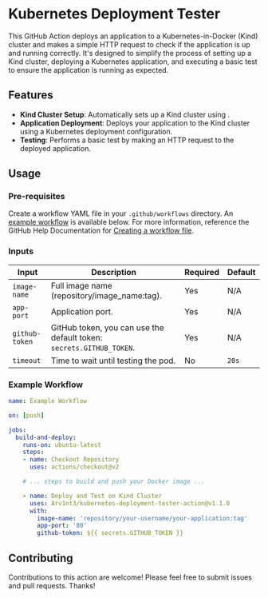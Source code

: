 # Kubernetes Deployment Tester

This GitHub Action deploys an application to a Kubernetes-in-Docker (Kind) cluster and makes a simple HTTP request to check if the application is up and running correctly. It's designed to simplify the process of setting up a Kind cluster, deploying a Kubernetes application, and executing a basic test to ensure the application is running as expected.

## Features

- **Kind Cluster Setup**: Automatically sets up a Kind cluster using .
- **Application Deployment**: Deploys your application to the Kind cluster using a Kubernetes deployment configuration.
- **Testing**: Performs a basic test by making an HTTP request to the deployed application.

## Usage

### Pre-requisites
Create a workflow YAML file in your `.github/workflows` directory. An [example workflow](#example-workflow) is available below. For more information, reference the GitHub Help Documentation for [Creating a workflow file](https://docs.github.com/en/actions/using-workflows#creating-a-workflow-file).

### Inputs

| Input         | Description                                         | Required | Default |
|---------------|-----------------------------------------------------|----------|---------|
| `image-name`  | Full image name (repository/image_name:tag).              | Yes      | N/A     |
| `app-port`    | Application port.                                   | Yes      | N/A     |
| `github-token`| GitHub token, you can use the default token: `secrets.GITHUB_TOKEN`. | Yes | N/A |
| `timeout`     | Time to wait until testing the pod.                 | No       | `20s`   |

### Example Workflow
```yaml
name: Example Workflow

on: [push]

jobs:
  build-and-deploy:
    runs-on: ubuntu-latest
    steps:
    - name: Checkout Repository
      uses: actions/checkout@v2

    # ... steps to build and push your Docker image ...

    - name: Deploy and Test on Kind Cluster
      uses: Arv1nt3/kubernetes-deployment-tester-action@v1.1.0
      with:
        image-name: 'repository/your-username/your-application:tag'
        app-port: '80'
        github-token: ${{ secrets.GITHUB_TOKEN }}
```

## Contributing

Contributions to this action are welcome! Please feel free to submit issues and pull requests. Thanks!
